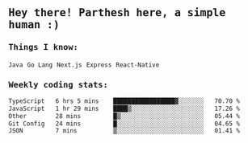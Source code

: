<samp>
    <h2>Hey there! Parthesh here, a simple human :)</h2>
    <h3>Things I know: </h3>
    <code>Java</code> <code>Go Lang</code> <code>Next.js</code> <code>Express</code> <code>React-Native</code>
    <h3>Weekly coding stats:</h3>
<!--START_SECTION:waka-->

```txt
TypeScript   6 hrs 5 mins    █████████████████▓░░░░░░░   70.70 %
JavaScript   1 hr 29 mins    ████▒░░░░░░░░░░░░░░░░░░░░   17.26 %
Other        28 mins         █▒░░░░░░░░░░░░░░░░░░░░░░░   05.44 %
Git Config   24 mins         █░░░░░░░░░░░░░░░░░░░░░░░░   04.65 %
JSON         7 mins          ▒░░░░░░░░░░░░░░░░░░░░░░░░   01.41 %
```

<!--END_SECTION:waka-->
</samp>
